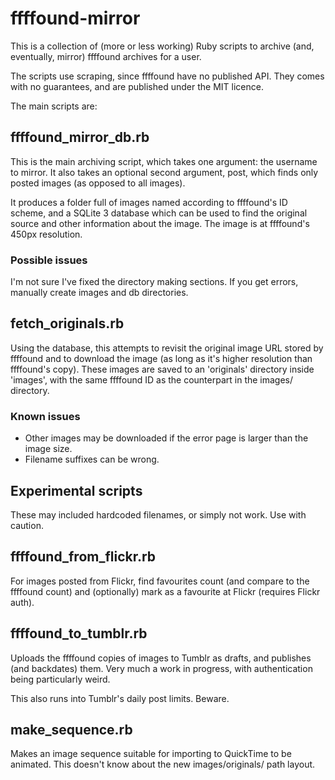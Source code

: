 # ffffound-mirror

This is a collection of (more or less working) Ruby scripts to archive (and, eventually, mirror) ffffound archives for a user.

The scripts use scraping, since ffffound have no published API. They comes with no 
guarantees, and are published under the MIT licence.

The main scripts are:

## ffffound_mirror_db.rb

This is the main archiving script, which takes one argument: the username to mirror. It also takes an optional second argument, post, which finds only posted images (as opposed to all images).

It produces a folder full of images named according to ffffound's ID scheme, and a SQLite 3 database which can be used to find the original source and other information about the image. The image is at ffffound's 450px resolution.

### Possible issues

I'm not sure I've fixed the directory making sections. If you get errors, manually create images and db directories.

## fetch_originals.rb

Using the database, this attempts to revisit the original image URL stored by ffffound and to download the image (as long as it's higher resolution than ffffound's copy). These images are saved to an 'originals' directory inside 'images', with the same ffffound ID 
as the counterpart in the images/ directory.

### Known issues

* Other images may be downloaded if the error page is larger than the image size.
* Filename suffixes can be wrong.

## Experimental scripts

These may included hardcoded filenames, or simply not work. Use with caution.

## ffffound_from_flickr.rb

For images posted from Flickr, find favourites count (and compare to the ffffound count) and (optionally) mark as a favourite at Flickr (requires Flickr auth).

## ffffound_to_tumblr.rb

Uploads the ffffound copies of images to Tumblr as drafts, and publishes (and backdates) them. Very much a work in progress, with authentication being particularly weird.

This also runs into Tumblr's daily post limits. Beware.

## make_sequence.rb

Makes an image sequence suitable for importing to QuickTime to be animated. This 
doesn't know about the new images/originals/ path layout.